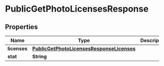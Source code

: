 

# PublicGetPhotoLicensesResponse


## Properties

| Name | Type | Description | Notes |
|------------ | ------------- | ------------- | -------------|
|**licenses** | [**PublicGetPhotoLicensesResponseLicenses**](PublicGetPhotoLicensesResponseLicenses.md) |  |  [optional] |
|**stat** | **String** |  |  [optional] |



